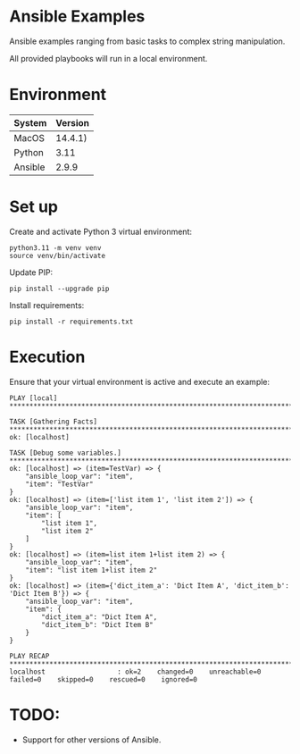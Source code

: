 # Ansible Examples

Ansible examples ranging from basic tasks to complex string manipulation.

All provided playbooks will run in a local environment.

# Environment

| System  | Version |
|---------|---------|
| MacOS   | 14.4.1) |
| Python  | 3.11    |
| Ansible | 2.9.9   |

# Set up

Create and activate Python 3 virtual environment:

```shell
python3.11 -m venv venv
source venv/bin/activate
```

Update PIP:

```shell
pip install --upgrade pip
```

Install requirements:

```shell
pip install -r requirements.txt
```

# Execution

Ensure that your virtual environment is active and execute an example:

```shell
PLAY [local] ***************************************************************************************************************************************************************

TASK [Gathering Facts] *****************************************************************************************************************************************************
ok: [localhost]

TASK [Debug some variables.] ***********************************************************************************************************************************************
ok: [localhost] => (item=TestVar) => {
    "ansible_loop_var": "item",
    "item": "TestVar"
}
ok: [localhost] => (item=['list item 1', 'list item 2']) => {
    "ansible_loop_var": "item",
    "item": [
        "list item 1",
        "list item 2"
    ]
}
ok: [localhost] => (item=list item 1+list item 2) => {
    "ansible_loop_var": "item",
    "item": "list item 1+list item 2"
}
ok: [localhost] => (item={'dict_item_a': 'Dict Item A', 'dict_item_b': 'Dict Item B'}) => {
    "ansible_loop_var": "item",
    "item": {
        "dict_item_a": "Dict Item A",
        "dict_item_b": "Dict Item B"
    }
}

PLAY RECAP *****************************************************************************************************************************************************************
localhost                  : ok=2    changed=0    unreachable=0    failed=0    skipped=0    rescued=0    ignored=0
```

# TODO:

- Support for other versions of Ansible.
